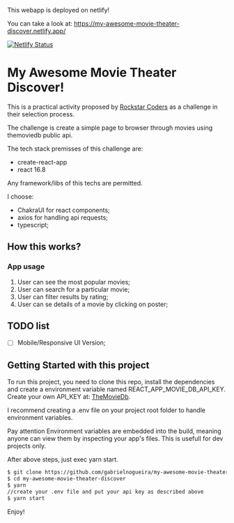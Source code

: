 This webapp is deployed on netlify! 

You can take a look at: https://my-awesome-movie-theater-discover.netlify.app/

[![Netlify Status](https://api.netlify.com/api/v1/badges/624765bd-73de-4e74-bb40-cf40b7cefc5e/deploy-status)](https://app.netlify.com/sites/my-awesome-movie-theater-discover/deploys)


# My Awesome Movie Theater Discover!

This is a practical activity proposed by [Rockstar Coders](https://www.rockstarcoders.com) as a challenge in their selection process.

The challenge is create a simple page to browser through movies using themoviedb public api.

The tech stack premisses of this challenge are:

  * create-react-app
  * react 16.8

Any framework/libs of this techs are permitted.

I choose:

  * ChakraUI for react components;
  * axios for handling api requests;
  * typescript;

## How this works?
### App usage
1. User can see the most popular movies;
2. User can search for a particular movie;
3. User can filter results by rating;
4. User can se details of a movie by clicking on poster;

## TODO list
- [ ] Mobile/Responsive UI Version;

## Getting Started with this project
  To run this project, you need to clone this repo, install the dependencies and create a environment variable named REACT_APP_MOVIE_DB_API_KEY. Create your own API_KEY at: [TheMovieDb](https://developers.themoviedb.org/3/). 

  I recommend creating a .env file on your project root folder to handle environment variables.
  
  Pay attention Environment variables are embedded into the build, meaning anyone can
  view them by inspecting your app's files. This is usefull for dev projects only.

  After above steps, just exec yarn start.

```bash
$ git clone https://github.com/gabrielnogueira/my-awesome-movie-theater-discover
$ cd my-awesome-movie-theater-discover
$ yarn
//create your .env file and put your api key as described above
$ yarn start
```

Enjoy!